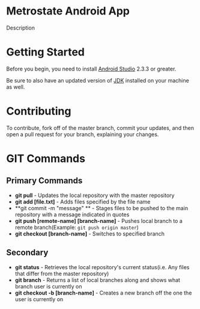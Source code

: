 # Metrostate Android App

Description

# Getting Started

Before you begin, you need to install [Android Studio](https://developer.android.com/studio/index.html) 2.3.3 or greater.

Be sure to also have an updated version of [JDK](http://www.oracle.com/technetwork/java/javase/downloads/index.html) installed on your machine as well.


# Contributing

To contribute, fork off of the master branch, commit your updates, and then open a pull request for your branch, explaining your changes.

# GIT Commands


## Primary Commands
- **git pull** - Updates the local repository with the master repository
- **git add [file.txt]** - Adds files specified by the file name
- **git commit -m "message" ** - Stages files to be pushed to the main repository with a message indicated in quotes
- **git push [remote-name] [branch-name]** - Pushes local branch to a remote branch(Example: `git push origin master`)
- **git checkout [branch-name]** - Switches to specified branch

## Secondary
- **git status** - Retrieves the local repository's current status(i.e. Any files that differ from the master repository)
- **git branch** - Returns a list of local branches along and shows what branch user is currently on
- **git checkout -b [branch-name]** - Creates a new branch off the one the user is currently on

